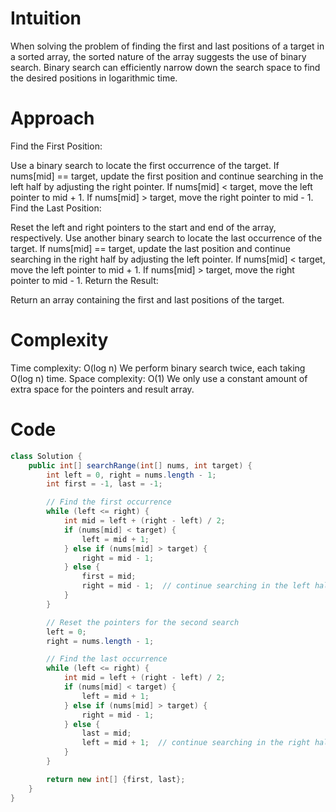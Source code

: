 # Intuition
When solving the problem of finding the first and last positions of a target in a sorted array, the sorted nature of the array suggests the use of binary search. Binary search can efficiently narrow down the search space to find the desired positions in logarithmic time.

# Approach
Find the First Position:

Use a binary search to locate the first occurrence of the target.
If nums[mid] == target, update the first position and continue searching in the left half by adjusting the right pointer.
If nums[mid] < target, move the left pointer to mid + 1.
If nums[mid] > target, move the right pointer to mid - 1.
Find the Last Position:

Reset the left and right pointers to the start and end of the array, respectively.
Use another binary search to locate the last occurrence of the target.
If nums[mid] == target, update the last position and continue searching in the right half by adjusting the left pointer.
If nums[mid] < target, move the left pointer to mid + 1.
If nums[mid] > target, move the right pointer to mid - 1.
Return the Result:

Return an array containing the first and last positions of the target.

# Complexity
Time complexity: O(log n)
We perform binary search twice, each taking O(log n) time.
Space complexity: O(1)
We only use a constant amount of extra space for the pointers and result array.


# Code
```java
class Solution {
    public int[] searchRange(int[] nums, int target) {
        int left = 0, right = nums.length - 1;
        int first = -1, last = -1;

        // Find the first occurrence
        while (left <= right) {
            int mid = left + (right - left) / 2;
            if (nums[mid] < target) {
                left = mid + 1;
            } else if (nums[mid] > target) {
                right = mid - 1;
            } else {
                first = mid;
                right = mid - 1;  // continue searching in the left half
            }
        }

        // Reset the pointers for the second search
        left = 0;
        right = nums.length - 1;

        // Find the last occurrence
        while (left <= right) {
            int mid = left + (right - left) / 2;
            if (nums[mid] < target) {
                left = mid + 1;
            } else if (nums[mid] > target) {
                right = mid - 1;
            } else {
                last = mid;
                left = mid + 1;  // continue searching in the right half
            }
        }

        return new int[] {first, last};
    }
}
```